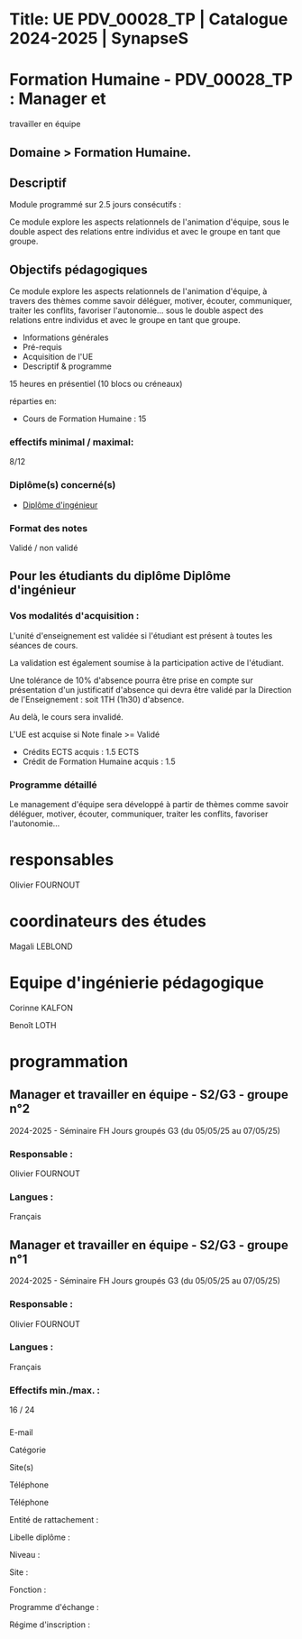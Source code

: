 # Title: UE PDV_00028_TP | Catalogue 2024-2025 | SynapseS

#  [ ](/catalogue/2024-2025) Formation Humaine \- PDV_00028_TP : Manager et
travailler en équipe

## Domaine > Formation Humaine.

## Descriptif

Module programmé sur 2.5 jours consécutifs :  
  
  
Ce module explore les aspects relationnels de l'animation d'équipe, sous le
double aspect des relations entre individus et avec le groupe en tant que
groupe.

## Objectifs pédagogiques

Ce module explore les aspects relationnels de l'animation d'équipe, à travers
des thèmes comme savoir déléguer, motiver, écouter, communiquer, traiter les
conflits, favoriser l'autonomie... sous le double aspect des relations entre
individus et avec le groupe en tant que groupe.

  * Informations générales
  * Pré-requis
  * Acquisition de l'UE
  * Descriptif & programme

15 heures en présentiel (10 blocs ou créneaux)

réparties en:

  * Cours de Formation Humaine : 15

### effectifs minimal / maximal:

8/12

### Diplôme(s) concerné(s)

  * [Diplôme d'ingénieur](/catalogue/2024-2025/diplome/4/ING-diplome-d-ingenieur)

### Format des notes

Validé / non validé

## Pour les étudiants du diplôme Diplôme d'ingénieur

### Vos modalités d'acquisition :

L'unité d'enseignement est validée si l'étudiant est présent à toutes les
séances de cours.

La validation est également soumise à la participation active de l'étudiant.

  
Une tolérance de 10% d'absence pourra être prise en compte sur présentation
d'un justificatif d'absence qui devra être validé par la Direction de
l'Enseignement : soit 1TH (1h30) d'absence.

Au delà, le cours sera invalidé.

L'UE est acquise si Note finale >= Validé

  * Crédits ECTS acquis : 1.5 ECTS
  * Crédit de Formation Humaine acquis : 1.5

### Programme détaillé

Le management d'équipe sera développé à partir de thèmes comme savoir
déléguer, motiver, écouter, communiquer, traiter les conflits, favoriser
l'autonomie...

# responsables

Olivier FOURNOUT

# coordinateurs des études

Magali LEBLOND

# Equipe d'ingénierie pédagogique

Corinne KALFON

Benoît LOTH

# programmation

## Manager et travailler en équipe - S2/G3 - groupe n°2

2024-2025 - Séminaire FH Jours groupés G3 (du 05/05/25 au 07/05/25)

### Responsable :

Olivier FOURNOUT

### Langues :

Français

## Manager et travailler en équipe - S2/G3 - groupe n°1

2024-2025 - Séminaire FH Jours groupés G3 (du 05/05/25 au 07/05/25)

### Responsable :

Olivier FOURNOUT

### Langues :

Français

### Effectifs min./max. :

16 / 24

###

E-mail

Catégorie

Site(s)

Téléphone

Téléphone

Entité de rattachement :

Libelle diplôme :

Niveau :

Site :

Fonction :

Programme d'échange :

Régime d'inscription :

